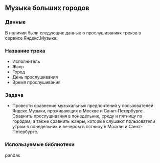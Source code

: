 ## Музыка больших городов

### Данные
В наличии были следующие данные о прослушиваниях треков в сервисе Яндекс.Музыка:

### Название трека
* Исполнитель
* Жанр
* Город
* День прослушивания
* Время прослушивания
  
### Задача
* Провести сравнение музыкальных предпочтений у пользователей Яндекс.Музыки, проживающих в Москве и Санкт-Петербурге. Сравнить прослушивания в понедельник, среду и пятницу по городам, а также сравнить жанры, которые слушают пользователи утром в понедельник и вечером в пятницу в Москве и Санкт-Петербурге.

### Используемые библиотеки
pandas
